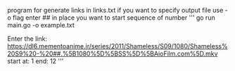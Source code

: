 program for generate links in links.txt
if you want to specify output file use -o flag
enter ## in place you want to start sequence of number
'''
go run main.go -o example.txt

Enter the link: https://dl6.mementoanime.ir/series/2011/Shameless/S09/1080/Shameless%20S9%20-%20##.%5B1080%5D%5BSS%5D%5BAioFilm.com%5D.mkv
start at: 1
end: 12
'''